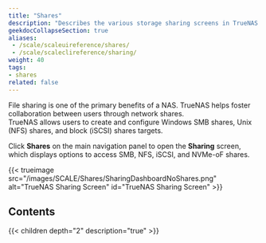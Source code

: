 ```yaml
---
title: "Shares"
description: "Describes the various storage sharing screens in TrueNAS."
geekdocCollapseSection: true
aliases:
 - /scale/scaleuireference/shares/
 - /scale/scaleclireference/sharing/
weight: 40
tags:
- shares
related: false
---
```


File sharing is one of the primary benefits of a NAS. TrueNAS helps foster collaboration between users through network shares.  
TrueNAS allows users to create and configure Windows SMB shares, Unix (NFS) shares, and block (iSCSI) shares targets.

Click **Shares** on the main navigation panel to open the **Sharing** screen, which displays options to access SMB, NFS, iSCSI, and NVMe-oF shares.

{{< trueimage src="/images/SCALE/Shares/SharingDashboardNoShares.png" alt="TrueNAS Sharing Screen" id="TrueNAS Sharing Screen" >}}

<div class="noprint">

## Contents

{{< children depth="2" description="true" >}}

</div>
